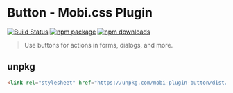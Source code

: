 # Button - Mobi.css Plugin

[![Build Status](https://img.shields.io/travis/mobi-css/mobi-plugin-button.svg)](https://travis-ci.org/mobi-css/mobi-plugin-button) [![npm package](https://img.shields.io/npm/v/mobi-plugin-button.svg)](https://www.npmjs.org/package/mobi-plugin-button) [![npm downloads](http://img.shields.io/npm/dm/mobi-plugin-button.svg)](https://www.npmjs.org/package/mobi-plugin-button) 

> Use buttons for actions in forms, dialogs, and more.

## unpkg

```html
<link rel="stylesheet" href="https://unpkg.com/mobi-plugin-button/dist/mobi-plugin-button.min.css" />
```
